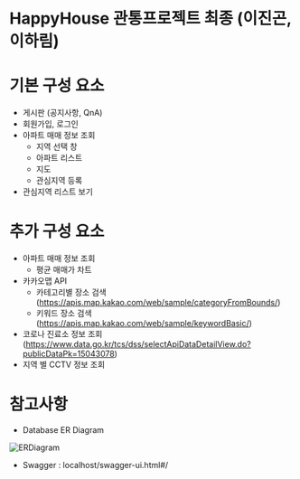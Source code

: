 # HappyHouse 관통프로젝트 최종 (이진곤, 이하림)

# 기본 구성 요소
- 게시판 (공지사항, QnA)
- 회원가입, 로그인
- 아파트 매매 정보 조회
  - 지역 선택 창
  - 아파트 리스트
  - 지도
  - 관심지역 등록
- 관심지역 리스트 보기

# 추가 구성 요소
- 아파트 매매 정보 조회
  - 평균 매매가 차트
- 카카오맵 API
  - 카테고리별 장소 검색 (https://apis.map.kakao.com/web/sample/categoryFromBounds/)
  - 키워드 장소 검색 (https://apis.map.kakao.com/web/sample/keywordBasic/)
- 코로나 진료소 정보 조회 (https://www.data.go.kr/tcs/dss/selectApiDataDetailView.do?publicDataPk=15043078)
- 지역 별 CCTV 정보 조회

# 참고사항
- Database ER Diagram

![ERDiagram](https://lab.ssafy.com/qazqww/happyhouse_final/uploads/8c25cf68a99d9f1509babd016c3b376f/happysql.png)

- Swagger : localhost/swagger-ui.html#/
